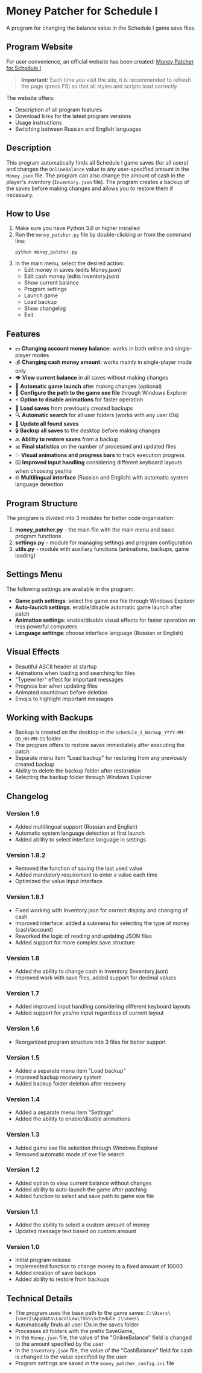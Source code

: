 # Money Patcher for Schedule I

A program for changing the balance value in the Schedule I game save files.

## Program Website

For user convenience, an official website has been created: [Money Patcher for Schedule I](https://sparki1337.github.io/Schedule-I-Cheat-money/)

> **Important:** Each time you visit the site, it is recommended to refresh the page (press F5) so that all styles and scripts load correctly.

The website offers:
- Description of all program features
- Download links for the latest program versions
- Usage instructions
- Switching between Russian and English languages

## Description

This program automatically finds all Schedule I game saves (for all users) and changes the `OnlineBalance` value to any user-specified amount in the `Money.json` file. The program can also change the amount of cash in the player's inventory (`Inventory.json` file). The program creates a backup of the saves before making changes and allows you to restore them if necessary.

## How to Use

1. Make sure you have Python 3.6 or higher installed
2. Run the `money_patcher.py` file by double-clicking or from the command line:
   ```
   python money_patcher.py
   ```
3. In the main menu, select the desired action:
   - Edit money in saves (edits Money.json)
   - Edit cash money (edits Inventory.json)
   - Show current balance
   - Program settings
   - Launch game
   - Load backup
   - Show changelog
   - Exit

## Features

- 💵 **Changing account money balance:** works in both online and single-player modes
- 💰 **Changing cash money amount:** works mainly in single-player mode only
- 👁️ **View current balance** in all saves without making changes
- 🚀 **Automatic game launch** after making changes (optional)
- 📂 **Configure the path to the game exe file** through Windows Explorer
- ⚡ **Option to disable animations** for faster operation
- 💾 **Load saves** from previously created backups
- 🔍 **Automatic search** for all user folders (works with any user IDs)
- 🔄 **Update all found saves**
- 🔒 **Backup all saves** to the desktop before making changes
- 🔙 **Ability to restore saves** from a backup
- 📊 **Final statistics** on the number of processed and updated files
- ✨ **Visual animations and progress bars** to track execution progress
- ⌨️ **Improved input handling** considering different keyboard layouts when choosing yes/no
- 🌐 **Multilingual interface** (Russian and English) with automatic system language detection

## Program Structure

The program is divided into 3 modules for better code organization:

1. **money_patcher.py** - the main file with the main menu and basic program functions
2. **settings.py** - module for managing settings and program configuration
3. **utils.py** - module with auxiliary functions (animations, backups, game loading)

## Settings Menu

The following settings are available in the program:

- **Game path settings**: select the game exe file through Windows Explorer
- **Auto-launch settings**: enable/disable automatic game launch after patch
- **Animation settings**: enable/disable visual effects for faster operation on less powerful computers
- **Language settings**: choose interface language (Russian or English)

## Visual Effects

- Beautiful ASCII header at startup
- Animations when loading and searching for files
- "Typewriter" effect for important messages
- Progress bar when updating files
- Animated countdown before deletion
- Emojis to highlight important messages

## Working with Backups

- Backup is created on the desktop in the `Schedule_I_Backup_YYYY-MM-DD_HH-MM-SS` folder
- The program offers to restore saves immediately after executing the patch
- Separate menu item "Load backup" for restoring from any previously created backup
- Ability to delete the backup folder after restoration
- Selecting the backup folder through Windows Explorer

## Changelog

### Version 1.9
- Added multilingual support (Russian and English)
- Automatic system language detection at first launch
- Added ability to select interface language in settings

### Version 1.8.2
- Removed the function of saving the last used value
- Added mandatory requirement to enter a value each time
- Optimized the value input interface

### Version 1.8.1
- Fixed working with Inventory.json for correct display and changing of cash
- Improved interface: added a submenu for selecting the type of money (cash/account)
- Reworked the logic of reading and updating JSON files
- Added support for more complex save structure

### Version 1.8
- Added the ability to change cash in inventory (Inventory.json)
- Improved work with save files, added support for decimal values

### Version 1.7
- Added improved input handling considering different keyboard layouts
- Added support for yes/no input regardless of current layout

### Version 1.6
- Reorganized program structure into 3 files for better support

### Version 1.5
- Added a separate menu item "Load backup"
- Improved backup recovery system
- Added backup folder deletion after recovery

### Version 1.4
- Added a separate menu item "Settings"
- Added the ability to enable/disable animations

### Version 1.3
- Added game exe file selection through Windows Explorer
- Removed automatic mode of exe file search

### Version 1.2
- Added option to view current balance without changes
- Added ability to auto-launch the game after patching
- Added function to select and save path to game exe file

### Version 1.1
- Added the ability to select a custom amount of money
- Updated message text based on custom amount

### Version 1.0
- Initial program release
- Implemented function to change money to a fixed amount of 10000
- Added creation of save backups
- Added ability to restore from backups

## Technical Details

- The program uses the base path to the game saves: `C:\Users\[user]\AppData\LocalLow\TVGS\Schedule I\Saves\`
- Automatically finds all user IDs in the saves folder
- Processes all folders with the prefix SaveGame_
- In the `Money.json` file, the value of the "OnlineBalance" field is changed to the amount specified by the user
- In the `Inventory.json` file, the value of the "CashBalance" field for cash is changed to the value specified by the user
- Program settings are saved in the `money_patcher_config.ini` file 